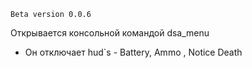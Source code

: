 `Beta version 0.0.6`

Открывается консольной командой dsa_menu

- Он отключает hud`s - Battery, Ammo , Notice Death
